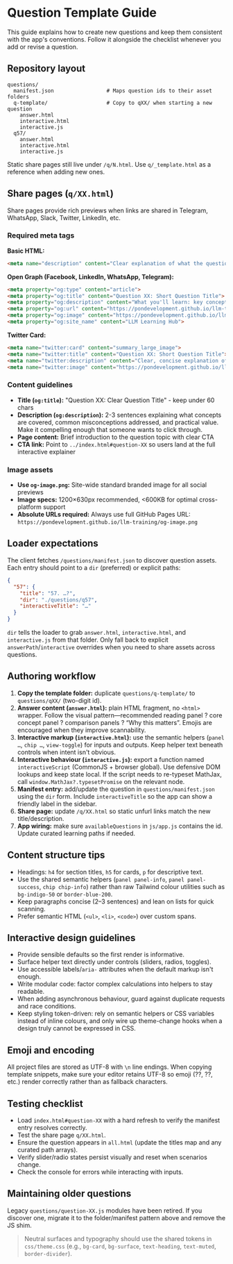 # Question Template Guide

This guide explains how to create new questions and keep them consistent with the app's conventions. Follow it alongside the checklist whenever you add or revise a question.

## Repository layout

```
questions/
  manifest.json                 # Maps question ids to their asset folders
  q-template/                   # Copy to qXX/ when starting a new question
    answer.html
    interactive.html
    interactive.js
  q57/
    answer.html
    interactive.html
    interactive.js
```

Static share pages still live under `/q/N.html`. Use `q/_template.html` as a reference when adding new ones.

## Share pages (`q/XX.html`)

Share pages provide rich previews when links are shared in Telegram, WhatsApp, Slack, Twitter, LinkedIn, etc.

### Required meta tags

**Basic HTML:**
```html
<meta name="description" content="Clear explanation of what the question covers and why it matters">
```

**Open Graph (Facebook, LinkedIn, WhatsApp, Telegram):**
```html
<meta property="og:type" content="article">
<meta property="og:title" content="Question XX: Short Question Title">
<meta property="og:description" content="What you'll learn: key concepts, common pitfalls, practical applications">
<meta property="og:url" content="https://pondevelopment.github.io/llm-training/q/XX.html">
<meta property="og:image" content="https://pondevelopment.github.io/llm-training/og-image.png">
<meta property="og:site_name" content="LLM Learning Hub">
```

**Twitter Card:**
```html
<meta name="twitter:card" content="summary_large_image">
<meta name="twitter:title" content="Question XX: Short Question Title">
<meta name="twitter:description" content="Clear, concise explanation of the question topic">
<meta name="twitter:image" content="https://pondevelopment.github.io/llm-training/og-image.png">
```

### Content guidelines

- **Title (`og:title`):** "Question XX: Clear Question Title" - keep under 60 chars
- **Description (`og:description`):** 2-3 sentences explaining what concepts are covered, common misconceptions addressed, and practical value. Make it compelling enough that someone wants to click through.
- **Page content:** Brief introduction to the question topic with clear CTA
- **CTA link:** Point to `../index.html#question-XX` so users land at the full interactive explainer

### Image assets

- **Use `og-image.png`:** Site-wide standard branded image for all social previews
- **Image specs:** 1200×630px recommended, <600KB for optimal cross-platform support
- **Absolute URLs required:** Always use full GitHub Pages URL: `https://pondevelopment.github.io/llm-training/og-image.png`

## Loader expectations

The client fetches `/questions/manifest.json` to discover question assets. Each entry should point to a `dir` (preferred) or explicit paths:

```json
{
  "57": {
    "title": "57. …?",
    "dir": "./questions/q57",
    "interactiveTitle": "…"
  }
}
```

`dir` tells the loader to grab `answer.html`, `interactive.html`, and `interactive.js` from that folder. Only fall back to explicit `answerPath`/`interactive` overrides when you need to share assets across questions.

## Authoring workflow

1. **Copy the template folder:** duplicate `questions/q-template/` to `questions/qXX/` (two-digit id).
2. **Answer content (`answer.html`):** plain HTML fragment, no `<html>` wrapper. Follow the visual pattern—recommended reading panel ? core concept panel ? comparison panels ? “Why this matters”. Emojis are encouraged when they improve scannability.
3. **Interactive markup (`interactive.html`):** use the semantic helpers (`panel …`, `chip …`, `view-toggle`) for inputs and outputs. Keep helper text beneath controls when intent isn't obvious.
4. **Interactive behaviour (`interactive.js`):** export a function named `interactiveScript` (CommonJS + browser global). Use defensive DOM lookups and keep state local. If the script needs to re-typeset MathJax, call `window.MathJax?.typesetPromise` on the relevant node.
5. **Manifest entry:** add/update the question in `questions/manifest.json` using the `dir` form. Include `interactiveTitle` so the app can show a friendly label in the sidebar.
6. **Share page:** update `/q/XX.html` so static unfurl links match the new title/description.
7. **App wiring:** make sure `availableQuestions` in `js/app.js` contains the id. Update curated learning paths if needed.

## Content structure tips

- Headings: `h4` for section titles, `h5` for cards, `p` for descriptive text.
- Use the shared semantic helpers (`panel panel-info`, `panel panel-success`, `chip chip-info`) rather than raw Tailwind colour utilities such as `bg-indigo-50` or `border-blue-200`.
- Keep paragraphs concise (2–3 sentences) and lean on lists for quick scanning.
- Prefer semantic HTML (`<ul>`, `<li>`, `<code>`) over custom spans.

## Interactive design guidelines

- Provide sensible defaults so the first render is informative.
- Surface helper text directly under controls (sliders, radios, toggles).
- Use accessible labels/`aria-` attributes when the default markup isn't enough.
- Write modular code: factor complex calculations into helpers to stay readable.
- When adding asynchronous behaviour, guard against duplicate requests and race conditions.
- Keep styling token-driven: rely on semantic helpers or CSS variables instead of inline colours, and only wire up theme-change hooks when a design truly cannot be expressed in CSS.

## Emoji and encoding

All project files are stored as UTF-8 with `\n` line endings. When copying template snippets, make sure your editor retains UTF-8 so emoji (??, ??, etc.) render correctly rather than as fallback characters.

## Testing checklist

- Load `index.html#question-XX` with a hard refresh to verify the manifest entry resolves correctly.
- Test the share page `q/XX.html`.
- Ensure the question appears in `all.html` (update the titles map and any curated path arrays).
- Verify slider/radio states persist visually and reset when scenarios change.
- Check the console for errors while interacting with inputs.

## Maintaining older questions

Legacy `questions/question-XX.js` modules have been retired. If you discover one, migrate it to the folder/manifest pattern above and remove the JS shim.

> Neutral surfaces and typography should use the shared tokens in `css/theme.css` (e.g., `bg-card`, `bg-surface`, `text-heading`, `text-muted`, `border-divider`).
